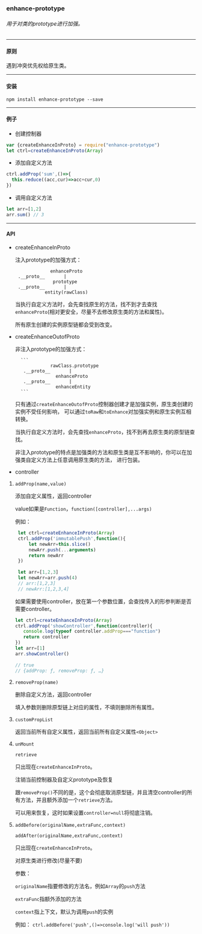 ### enhance-prototype
###### 用于对类的prototype进行加强。

--------

#### 原则

遇到冲突优先权给原生类。

----------

#### 安装

`npm install enhance-prototype --save`

------

#### 例子

* 创建控制器
```js
var {createEnhanceInProto} = require("enhance-prototype")
let ctrl=createEnhanceInProto(Array)
```
* 添加自定义方法
```js
ctrl.addProp('sum',()=>{
  this.reduce((acc,cur)=>acc+cur,0)
})
```

* 调用自定义方法
```js
let arr=[1,2]
arr.sum() // 3
```

---------

#### API

* createEnhanceInProto

    注入prototype的加强方式：
    
    ```
                 enhanceProto
     .__proto__       |
                  prototype         
     .__proto__       |
               entity(rawClass)
    ```
    
    当执行自定义方法时，会先查找原生的方法，找不到才去查找`enhanceProto`(相对更安全，尽量不去修改原生类的方法和属性)。

    所有原生创建的实例原型链都会受到改变。

* createEnhanceOutofProto

    非注入prototype的加强方式：
    
        ```
                   rawClass.prototype         
         .__proto__       |
                     enhanceProto
         .__proto__       |
                     enhanceEntity
        ```
    只有通过`createEnhanceOutofProto`控制器创建才是加强实例，原生类创建的实例不受任何影响，
    可以通过`toRaw`和`toEnhance`对加强实例和原生实例互相转换。
    
    当执行自定义方法时，会先查找`enhanceProto`，找不到再去原生类的原型链查找。
    
    非注入prototype的特点是加强类的方法和原生类是互不影响的，你可以在加强类自定义方法上任意调用原生类的方法，
    进行包装。


* controller
    
1. `addProp(name,value)`

    添加自定义属性，返回controller
   
   value如果是`Function`，`function([controller],...args)`
      
   例如：
   
   ```js
    let ctrl=createEnhanceInProto(Array)
    ctrl.addProp('immutablePush',function(){
        let newArr=this.slice()
        newArr.push(...arguments)
        return newArr
    })
 
    let arr=[1,2,3]
    let newArr=arr.push(4)
    // arr:[1,2,3]
    // newArr:[1,2,3,4]
   ```
   
   如果需要使用controller，放在第一个参数位置，会查找传入的形参判断是否需要controller。

    ```js
    let ctrl=createEnhanceInProto(Array)
    ctrl.addProp('showController',function(controller){
       console.log(typeof controller.addProp==="function")    
       return controller
    })
    let arr=[1]
    arr.showController()
     
    // true
    // {addProp: ƒ, removeProp: ƒ, …}
    ```
   
2. `removeProp(name)`

    删除自定义方法，返回controller
      
    填入参数则删除原型链上对应的属性，不填则删除所有属性。
    
3. `customPropList`
    
    返回当前所有自定义属性，返回当前所有自定义属性`<Object>`
    
4. `unMount`

    `retrieve`
    
    只出现在`createEnhanceInProto`。

    注销当前控制器及自定义prototype及恢复
    
    跟`removeProp()`不同的是，这个会彻底取消原型链，并且清空controller的所有方法，并且额外添加一个`retrieve`方法。
    
    可以用来恢复，这时如果设置`controller=null`将彻底注销。
       
5.  `addBefore(originalName,extraFunc,context)`
       
     `addAfter(originalName,extraFunc,context)`

    只出现在`createEnhanceInProto`。
    
    对原生类进行修改(尽量不要)
    
    参数：
    
    `originalName`指要修改的方法名，例如`Array`的`push`方法
    
    `extraFunc`指额外添加的方法
     
    `context`指上下文，默认为调用`push`的实例
    
    例如：
    `ctrl.addBefore('push',()=>console.log('will push'))`
        